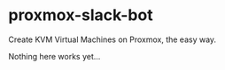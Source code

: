 # proxmox-slack-bot

Create KVM Virtual Machines on Proxmox, the easy way.

Nothing here works yet...
